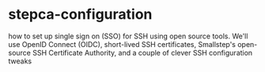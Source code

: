 # stepca-configuration

how to set up single sign on (SSO) for SSH using open source tools. We'll use OpenID Connect (OIDC), short-lived SSH certificates, Smallstep's open-source SSH Certificate Authority, and a couple of clever SSH configuration tweaks

